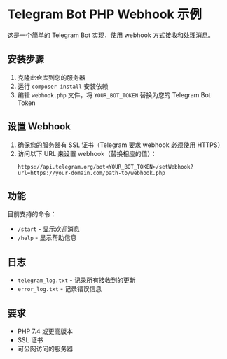 # Telegram Bot PHP Webhook 示例

这是一个简单的 Telegram Bot 实现，使用 webhook 方式接收和处理消息。

## 安装步骤

1. 克隆此仓库到您的服务器
2. 运行 `composer install` 安装依赖
3. 编辑 `webhook.php` 文件，将 `YOUR_BOT_TOKEN` 替换为您的 Telegram Bot Token

## 设置 Webhook

1. 确保您的服务器有 SSL 证书（Telegram 要求 webhook 必须使用 HTTPS）
2. 访问以下 URL 来设置 webhook（替换相应的值）：
   ```
   https://api.telegram.org/bot<YOUR_BOT_TOKEN>/setWebhook?url=https://your-domain.com/path-to/webhook.php
   ```

## 功能

目前支持的命令：
- `/start` - 显示欢迎消息
- `/help` - 显示帮助信息

## 日志

- `telegram_log.txt` - 记录所有接收到的更新
- `error_log.txt` - 记录错误信息

## 要求

- PHP 7.4 或更高版本
- SSL 证书
- 可公网访问的服务器 